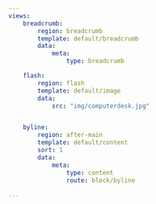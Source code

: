 ```yaml
---
views:
    breadcrumb:
        region: breadcrumb
        template: default/breadcrumb
        data:
            meta:
                type: breadcrumb

    flash:
        region: flash
        template: default/image
        data:
            src: "img/computerdesk.jpg"


    byline:
        region: after-main
        template: default/content
        sort: 1
        data:
            meta:
                type: content
                route: block/byline

...
```

